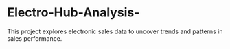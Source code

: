 # Electro-Hub-Analysis-
This project explores electronic sales data to uncover trends and patterns in sales performance.
